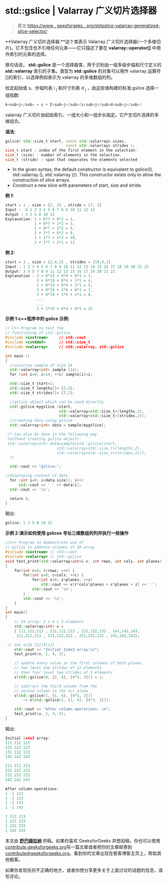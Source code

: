 # std::gslice | Valarray 广义切片选择器

> 原文:[https://www . geesforgeks . org/stdgslice-valarray-generalized-slice-selector/](https://www.geeksforgeeks.org/stdgslice-valarray-generalized-slice-selector/)

**Valarray 广义切片选择器:**这个类表示 Valarray 广义切片选择器(一个多维切片)。它不包含也不引用任何元素——它只描述了要在 **valarray::operator[]** 中用作索引的元素的选择。

换句话说， **std::gslice** 是一个选择器类，用于识别由一组多级步幅和尺寸定义的 **std::valarray** 索引的子集。类型为 **std::gslice** 的对象可以用作 valarray 运算符[]的索引，以选择例如表示为 valarray 的多维数组的列。

给定起始值 s、步幅列表 i <sub>j</sub> 和尺寸列表 d <sub>j</sub> ，由这些值构建的标准:gslice 选择一组指数:

```cpp
k<sub>j</sub> = s + Σ<sub>j</sub>(i<sub>j</sub>d<sub>j</sub>)
```

valarray 广义切片由起始索引、一组大小和一组步长指定。它产生切片选择的多维组合。

**语法:**

```cpp
gslice( std::size_t start, const std::valarray& sizes,
                           const std::valarray& strides );
size_t start : index of the first element in the selection.
size_t (size) : number of elements in the selection.
size_t (stride) : span that separates the elements selected

```

*   In the given syntax, the default constructor is equivalent to gslice(0, std::valarray (), std::valarray ()). This constructor exists only to allow the construction of slice arrays.
*   Construct a new slice with parameters of start, size and stride.

**例 1:**

```cpp
start = 1 , size = {2, 3} , stride = {7, 2}
Input :  0 1 2 3 4 5 6 7 8 9 10 11 12 13
Output : 1 3 5 8 10 12
Explanation: 1 + 0*7 + 0*2 = 1,
             1 + 0*7 + 1*2 = 3,
             1 + 0*7 + 2*2 = 5,
             1 + 1*7 + 0*2 = 8,
             1 + 1*7 + 1*2 = 10,
             1 + 1*7 + 2*2 = 12

```

**例 2:**

```cpp
start = 3 , size = {2,4,3} , strides = {19,4,1}
Input : 1 2 3 4 5 6 7 8 9 10 11 12 13 14 15 16 17 18 19 20 21 22
Output: 3 4 5 7 8 9 11 12 13 15 16 17 19 20 21 22
Explanation : 3 + 0*19 + 0*4 + 0*1 = 3,
              3 + 0*19 + 0*4 + 1*1 = 4,
              3 + 0*19 + 0*4 + 2*1 = 5,
              3 + 0*19 + 1*4 + 0*1 = 7,
              3 + 0*19 + 1*4 + 1*1 = 8,
              ...
              ...
              3 + 1*19 + 0*4 + 0*1 = 22 

```

**示例 1:c++程序中的 gslice 示例:**

```cpp
// C++ Program to test the 
// functioning of std::gslice
#include <iostream>     // std::cout
#include <cstddef>      // std::size_t
#include <valarray>     // std::valarray, std::gslice

int main ()
{
  //valarray sample of size 14
  std::valarray<int> sample (14);
  for (int i=0; i<14; ++i) sample[i]=i;

  std::size_t start=1;
  std::size_t lengths[]= {2,3};
  std::size_t strides[]= {7,2};

  //gslice object which can be used directly
  std::gslice mygslice (start,
                        std::valarray<std::size_t>(lengths,2),
                        std::valarray<std::size_t>(strides,2));
  //creating data using gslice
  std::valarray<int> data = sample[mygslice];

 /* Can also be done in the following way 
 (without creating gslice object): 
 std::valarray<int> data=sample[std::gslice(start, 
                       std::valarray<std::size_t>(lengths,2),
                       std::valarray<std::size_t>(strides,2))];
  */  

  std::cout << "gslice:";

//displaying content of data 
  for (int i=0; i<data.size(); i++)
      std::cout << ' ' << data[i];
  std::cout << '\n';

  return 0;
}
```

输出:

```cpp
gslice: 1 3 5 8 10 12

```

**示例 2:演示如何使用 gslices 寻址三维数组的列并执行一些操作**

```cpp
//C++ Program to demonstrate use of 
// gslice to address columns of 3D array
#include <iostream> // std::cout
#include <valarray> // std::gslice
void test_print(std::valarray<int>& v, int rows, int cols, int planes)
{
    for(int r=0; r<rows; ++r) {
        for(int c=0; c<cols; ++c) {
            for(int z=0; z<planes; ++z)
                std::cout << v[r*cols*planes + c*planes + z] << ' ';
            std::cout << '\n';
        }
        std::cout << '\n';
    }
}
int main()
{
    // 3d array: 2 x 4 x 3 elements
    std::valarray<int> v = 
    { 111,112,113 , 121,122,123 , 131,132,133 , 141,142,143,
     211,212,213 , 221,222,223 , 231,232,233 , 241,242,243};

 // int ar3D [2][4][3]
    std::cout << "Initial 2x4x3 array:\n";
    test_print(v, 2, 4, 3);

    // update every value in the first columns of both planes
    // two level one strides of 12 elements
    // then four level two strides of 3 elements
    v[std::gslice(0, {2, 4}, {4*3, 3})] = 1; 

    // subtract the third column from the 
    // second column in the 1st plane
    v[std::gslice(1, {1, 4}, {4*3, 3})] 
        -= v[std::gslice(2, {1, 4}, {4*3, 3})];

    std::cout << "After column operations: \n";
    test_print(v, 2, 4, 3);
}
```

输出:

```cpp
Initial 2x4x3 array:
111 112 113 
121 122 123 
131 132 133 
141 142 143 

211 212 213 
221 222 223 
231 232 233 
241 242 243 

After column operations: 
1 -1 113 
1 -1 123 
1 -1 133 
1 -1 143 

1 212 213 
1 222 223 
1 232 233 
1 242 243 

```

本文由 [**舒巴姆拉纳**](https://auth.geeksforgeeks.org/profile.php?user=shubham_rana_77&list=practice) 供稿。如果你喜欢 GeeksforGeeks 并想投稿，你也可以使用[contribute.geeksforgeeks.org](http://www.contribute.geeksforgeeks.org)写一篇文章或者把你的文章邮寄到 contribute@geeksforgeeks.org。看到你的文章出现在极客博客主页上，帮助其他极客。

如果你发现任何不正确的地方，或者你想分享更多关于上面讨论的话题的信息，请写评论。